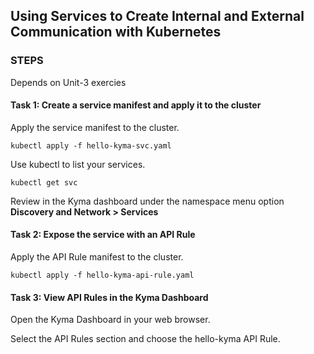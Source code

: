 ## Using Services to Create Internal and External Communication with Kubernetes

### STEPS

Depends on Unit-3 exercies

#### Task 1: Create a service manifest and apply it to the cluster

Apply the service manifest to the cluster.

```
kubectl apply -f hello-kyma-svc.yaml
```

Use kubectl to list your services.

```
kubectl get svc
```

Review in the Kyma dashboard under the namespace menu option **Discovery and Network > Services**

#### Task 2: Expose the service with an API Rule

Apply the API Rule manifest to the cluster.

```
kubectl apply -f hello-kyma-api-rule.yaml
```

#### Task 3: View API Rules in the Kyma Dashboard

Open the Kyma Dashboard in your web browser.

Select the API Rules section and choose the hello-kyma API Rule.
